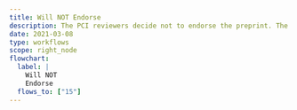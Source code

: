 ```yaml
---
title: Will NOT Endorse
description: The PCI reviewers decide not to endorse the preprint. The author is emailed to inform them of the decision and a *Reject* notification is sent.
date: 2021-03-08
type: workflows
scope: right_node
flowchart:
  label: |
    Will NOT
    Endorse
  flows_to: ["15"]
---
```


